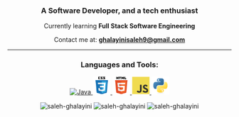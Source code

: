 <h3 align="center"> A Software Developer, and a tech enthusiast</h3>
<p align="center">Currently learning <strong>Full Stack Software Engineering</strong></p>
<p align="center">Contact me at: <a href="mailto:ghalayinisaleh9@gmail.com"><strong>ghalayinisaleh9@gmail.com</strong></a></p>

---

<h3 align="center">Languages and Tools:</h3>
<p align="center"> <a href="https://www.java.com/en/" target="_blank" rel="noreferrer"> <img src="https://raw.githubusercontent.com/jmnote/z-icons/master/svg/java.svg" alt="Java" width="40" height="40"/> </a> <a href="https://www.w3schools.com/css/" target="_blank" rel="noreferrer"> <img src="https://raw.githubusercontent.com/devicons/devicon/master/icons/css3/css3-original-wordmark.svg" alt="css3" width="40" height="40"/> </a> <a href="https://www.w3.org/html/" target="_blank" rel="noreferrer"> <img src="https://raw.githubusercontent.com/devicons/devicon/master/icons/html5/html5-original-wordmark.svg" alt="html5" width="40" height="40"/> </a> <a href="https://developer.mozilla.org/en-US/docs/Web/JavaScript" target="_blank" rel="noreferrer"> <img src="https://raw.githubusercontent.com/devicons/devicon/master/icons/javascript/javascript-original.svg" alt="javascript" width="40" height="40"/> </a> <a href="https://www.linux.org/" target="_blank" rel="noreferrer"> </a> <a href="https://www.python.org" target="_blank" rel="noreferrer"> <img src="https://raw.githubusercontent.com/devicons/devicon/master/icons/python/python-original.svg" alt="python" width="40" height="40"/> </a> </p>
<p align="center">
<img align="center" src="https://github-readme-stats.vercel.app/api?username=Saleh-Ghalayini&theme=blue-green&show_icons=true&hide_border=true&count_private=true" alt="saleh-ghalayini" />
  <img align="center" src="https://github-readme-streak-stats.herokuapp.com/?user=Saleh-Ghalayini&theme=blue-green&hide_border=true" alt="saleh-ghalayini" />
<img align="center" src="Saleh-Ghalayini's Top Languages](https://github-readme-stats.vercel.app/api/top-langs/?username=Saleh-Ghalayini&theme=blue-green&show_icons=true&hide_border=true&layout=compact" alt="saleh-ghalayini" height="195"/>
</p>
